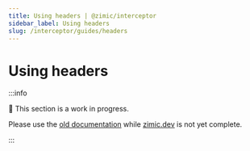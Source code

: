 ```yaml
---
title: Using headers | @zimic/interceptor
sidebar_label: Using headers
slug: /interceptor/guides/headers
---
```


# Using headers

:::info

🚧 This section is a work in progress.

Please use the [old documentation](https://github.com/zimicjs/zimic/wiki) while [zimic.dev](https://zimic.dev) is not
yet complete.

:::
